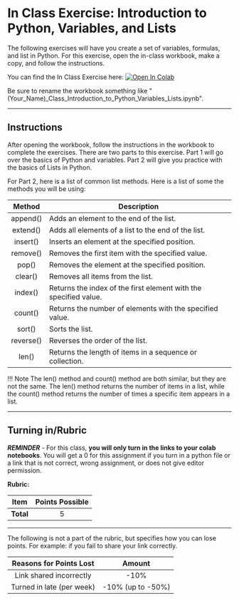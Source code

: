 # In Class Exercise: Introduction to Python, Variables, and Lists

The following exercises will have you create a set of variables, formulas, and list in Python. For this exercise, open the in-class workbook, make a copy, and follow the instructions.

You can find the In Class Exercise here: <a href="https://colab.research.google.com/github/byu-cce270/content/blob/main/docs/unit2/00_intro_python_variables_lists/(Starter_Workbook)_Class_Introduction_to_Python_Variables_Lists.ipynb" target="_blank"><img src="https://colab.research.google.com/assets/colab-badge.svg" alt="Open In Colab"/></a>

Be sure to rename the workbook something like "(Your_Name)_Class_Introduction_to_Python_Variables_Lists.ipynb".

---

## Instructions

After opening the workbook, follow the instructions in the workbook to complete the exercises. There are two parts to this exercise. Part 1 will go over the basics of Python and variables. Part 2 will give you practice with the basics of Lists in Python.

For Part 2, here is a list of common list methods. Here is a list of some the methods you will be using:

|  Method   | Description                                                      |
|:---------:|------------------------------------------------------------------|
| append()  | Adds an element to the end of the list.                          |
| extend()  | Adds all elements of a list to the end of the list.              |
| insert()  | Inserts an element at the specified position.                    |
| remove()  | Removes the first item with the specified value.                 |
|   pop()   | Removes the element at the specified position.                   |
|  clear()  | Removes all items from the list.                                 |
|  index()  | Returns the index of the first element with the specified value. |
|  count()  | Returns the number of elements with the specified value.         |
|  sort()   | Sorts the list.                                                  |
| reverse() | Reverses the order of the list.                                  |
|   len()   | Returns the length of items in a sequence or collection.         |

!!! Note 
    The len() method and count() method are both similar, but they are not the same. The len() method returns the number of items in a list, while the count() method returns the number of times a specific item appears in a list.

---
			
## Turning in/Rubric

**_REMINDER_** - For this class, **you will only turn in the links to your colab notebooks**. You will get a 0 for this assignment if you turn in a python file or a link that is not correct, wrong assignment, or does not give editor permission.

**Rubric:**

|                      Item                      | Points Possible |
|:----------------------------------------------:|:---------------:|
| <div style="text-align: right">**Total**</div> |        5        |

---

The following is not a part of the rubric, but specifies how you can lose points. For example: if you fail to share your link correctly.

| **Reasons for Points Lost** |    **Amount**     |  
|:---------------------------:|:-----------------:|
|   Link shared incorrectly   |       -10%        |
|  Turned in late (per week)  | -10% (up to -50%) |